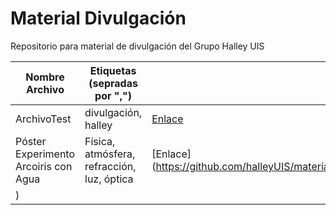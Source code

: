 # Material Divulgación
Repositorio para material de divulgación del Grupo Halley UIS

| Nombre Archivo |  Etiquetas (sepradas por ",")           | URL  |
| -------------  | ------------ | ----- |
| ArchivoTest    | divulgación, halley | [Enlace](https://github.com/halleyUIS/materialDivulgacion) |
|Póster Experimento Arcoiris con Agua    | Física, atmósfera, refracción, luz, óptica | [Enlace](https://github.com/halleyUIS/materialDivulgacion/blob/master/presentaciones/POSTER1.pdf
) |

